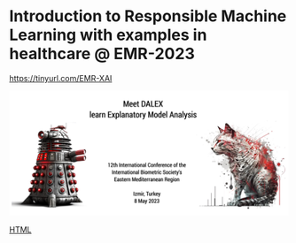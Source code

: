 # Introduction to Responsible Machine Learning with examples in healthcare @ EMR-2023

https://tinyurl.com/EMR-XAI

![](figures/izmir.png)

[HTML](https://htmlpreview.github.io/?https://raw.githubusercontent.com/pbiecek/EMR2023/main/EMR2023.html#/title-slide)

